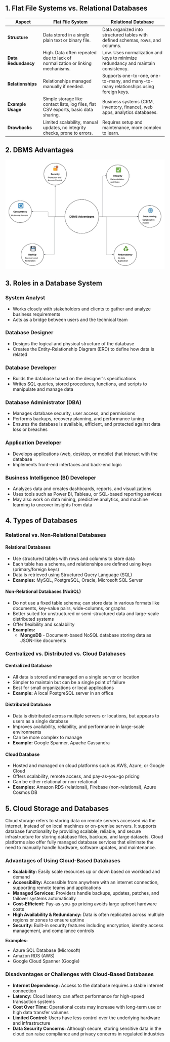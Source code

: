 ## 1. Flat File Systems vs. Relational Databases

| Aspect | Flat File System | Relational Database |
|--------|------------------|---------------------|
| **Structure** | Data stored in a single plain text or binary file. | Data organized into structured tables with defined schemas, rows, and columns. |
| **Data Redundancy** | High. Data often repeated due to lack of normalization or linking mechanisms. | Low. Uses normalization and keys to minimize redundancy and maintain consistency. |
| **Relationships** | Relationships managed manually if needed. | Supports one-to-one, one-to-many, and many-to-many relationships using foreign keys. |
| **Example Usage** | Simple storage like contact lists, log files, flat CSV exports, basic data sharing. | Business systems (CRM, inventory, finance), web apps, analytics databases. |
| **Drawbacks** | Limited scalability, manual updates, no integrity checks, prone to errors. | Requires setup and maintenance, more complex to learn. |

## 2. DBMS Advantages

![DBMS Mind Map](database-advantages-map.jpeg)

## 3. Roles in a Database System

### System Analyst
- Works closely with stakeholders and clients to gather and analyze business requirements
- Acts as a bridge between users and the technical team

### Database Designer
- Designs the logical and physical structure of the database
- Creates the Entity-Relationship Diagram (ERD) to define how data is related

### Database Developer
- Builds the database based on the designer's specifications
- Writes SQL queries, stored procedures, functions, and scripts to manipulate and manage data

### Database Administrator (DBA)
- Manages database security, user access, and permissions
- Performs backups, recovery planning, and performance tuning
- Ensures the database is available, efficient, and protected against data loss or breaches

### Application Developer
- Develops applications (web, desktop, or mobile) that interact with the database
- Implements front-end interfaces and back-end logic

### Business Intelligence (BI) Developer
- Analyzes data and creates dashboards, reports, and visualizations
- Uses tools such as Power BI, Tableau, or SQL-based reporting services
- May also work on data mining, predictive analytics, and machine learning to uncover insights from data

## 4. Types of Databases

### Relational vs. Non-Relational Databases

#### Relational Databases
- Use structured tables with rows and columns to store data
- Each table has a schema, and relationships are defined using keys (primary/foreign keys)
- Data is retrieved using Structured Query Language (SQL)
- **Examples:** MySQL, PostgreSQL, Oracle, Microsoft SQL Server

#### Non-Relational Databases (NoSQL)
- Do not use a fixed table schema; can store data in various formats like documents, key-value pairs, wide-columns, or graphs
- Better suited for unstructured or semi-structured data and large-scale distributed systems
- Offer flexibility and scalability
- **Examples:**
  - **MongoDB** - Document-based NoSQL database storing data as JSON-like documents

### Centralized vs. Distributed vs. Cloud Databases

#### Centralized Database
- All data is stored and managed on a single server or location
- Simpler to maintain but can be a single point of failure
- Best for small organizations or local applications
- **Example:** A local PostgreSQL server in an office

#### Distributed Database
- Data is distributed across multiple servers or locations, but appears to users as a single database
- Improves availability, reliability, and performance in large-scale environments
- Can be more complex to manage
- **Example:** Google Spanner, Apache Cassandra

#### Cloud Database
- Hosted and managed on cloud platforms such as AWS, Azure, or Google Cloud
- Offers scalability, remote access, and pay-as-you-go pricing
- Can be either relational or non-relational
- **Examples:** Amazon RDS (relational), Firebase (non-relational), Azure Cosmos DB

## 5. Cloud Storage and Databases

Cloud storage refers to storing data on remote servers accessed via the internet, instead of on local machines or on-premise servers. It supports database functionality by providing scalable, reliable, and secure infrastructure for storing database files, backups, and large datasets. Cloud platforms also offer fully managed database services that eliminate the need to manually handle hardware, software updates, and maintenance.

### Advantages of Using Cloud-Based Databases

- **Scalability:** Easily scale resources up or down based on workload and demand
- **Accessibility:** Accessible from anywhere with an internet connection, supporting remote teams and applications
- **Managed Services:** Providers handle backups, updates, patches, and failover systems automatically
- **Cost-Efficient:** Pay-as-you-go pricing avoids large upfront hardware costs
- **High Availability & Redundancy:** Data is often replicated across multiple regions or zones to ensure uptime
- **Security:** Built-in security features including encryption, identity access management, and compliance controls

**Examples:**
- Azure SQL Database (Microsoft)
- Amazon RDS (AWS)
- Google Cloud Spanner (Google)

### Disadvantages or Challenges with Cloud-Based Databases

- **Internet Dependency:** Access to the database requires a stable internet connection
- **Latency:** Cloud latency can affect performance for high-speed transaction systems
- **Cost Over Time:** Operational costs may increase with long-term use or high data transfer volumes
- **Limited Control:** Users have less control over the underlying hardware and infrastructure
- **Data Security Concerns:** Although secure, storing sensitive data in the cloud can raise compliance and privacy concerns in regulated industries
